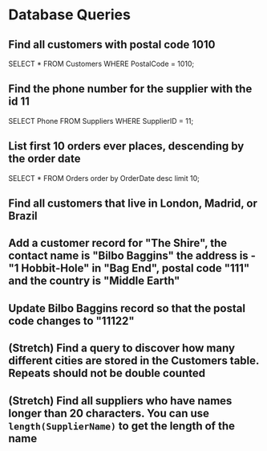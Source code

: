# Database Queries

## Find all customers with postal code 1010
SELECT * 
FROM Customers
WHERE PostalCode = 1010;

## Find the phone number for the supplier with the id 11
SELECT Phone 
FROM Suppliers 
WHERE SupplierID = 11;


## List first 10 orders ever places, descending by the order date
SELECT * 
FROM Orders
order by OrderDate desc
limit 10; 



## Find all customers that live in London, Madrid, or Brazil


## Add a customer record for "The Shire", the contact name is "Bilbo Baggins" the address is -"1 Hobbit-Hole" in "Bag End", postal code "111" and the country is "Middle Earth"

## Update Bilbo Baggins record so that the postal code changes to "11122"

## (Stretch) Find a query to discover how many different cities are stored in the Customers table. Repeats should not be double counted

## (Stretch) Find all suppliers who have names longer than 20 characters. You can use `length(SupplierName)` to get the length of the name
